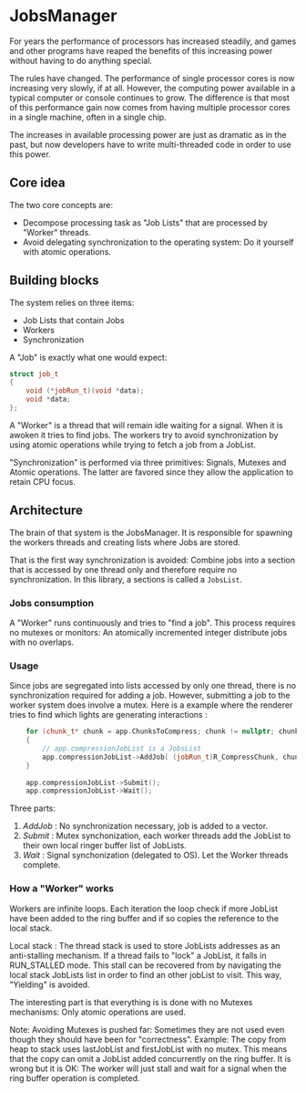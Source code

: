 # JobsManager

For years the performance of processors has increased steadily, and games and other programs have reaped the benefits of this increasing power without having to do anything special.

The rules have changed. The performance of single processor cores is now increasing very slowly, if at all. However, the computing power available in a typical computer or console continues to grow. The difference is that most of this performance gain now comes from having multiple processor cores in a single machine, often in a single chip.

The increases in available processing power are just as dramatic as in the past, but now developers have to write multi-threaded code in order to use this power.

## Core idea

The two core concepts are:

- Decompose processing task as "Job Lists" that are processed by "Worker" threads.
- Avoid delegating synchronization to the operating system: Do it yourself with atomic operations.

## Building blocks

The system relies on three items:

- Job Lists that contain Jobs
- Workers
- Synchronization

A "Job" is exactly what one would expect:

```cpp
struct job_t
{
    void (*jobRun_t)(void *data);
    void *data;
};
```

A "Worker" is a thread that will remain idle waiting for a signal. When it is awoken it tries to find jobs. The workers try to avoid synchronization by using atomic operations while trying to fetch a job from a JobList.

"Synchronization" is performed via three primitives: Signals, Mutexes and Atomic operations. The latter are favored since they allow the application to retain CPU focus. 

## Architecture

The brain of that system is the JobsManager. It is responsible for spawning the workers threads and creating lists where Jobs are stored.

That is the first way synchronization is avoided: Combine jobs into a section that is accessed by one thread only and therefore require no synchronization. In this library, a sections is called a `JobsList`.

### Jobs consumption

A "Worker" runs continuously and tries to "find a job". This process requires no mutexes or monitors: An atomically incremented integer distribute jobs with no overlaps.

### Usage

Since jobs are segregated into lists accessed by only one thread, there is no synchronization required for adding a job. However, submitting a job to the worker system does involve a mutex. Here is a example where the renderer tries to find which lights are generating interactions :

```cpp
    for (chunk_t* chunk = app.ChunksToCompress; chunk != nullptr; chunk = chunk->next )
    {
        // app.compressionJobList is a JobsList
        app.compressionJobList->AddJob( (jobRun_t)R_CompressChunk, chunk );
    }
    
    app.compressionJobList->Submit();
    app.compressionJobList->Wait();
```
 
Three parts:

1. *AddJob* : No synchronization necessary, job is added to a vector.
2. *Submit* : Mutex synchonization, each worker threads add the JobList to their own local ringer buffer list of JobLists.
3. *Wait*   : Signal synchonization (delegated to OS). Let the Worker threads complete.

### How a "Worker" works

Workers are infinite loops. Each iteration the loop check if more JobList have been added to the ring buffer and if so copies the reference to the local stack.

Local stack : The thread stack is used to store JobLists addresses as an anti-stalling mechanism. If a thread fails to "lock" a JobList, it falls in RUN_STALLED mode. This stall can be recovered from by navigating the local stack JobLists list in order to find an other jobList to visit. This way, "Yielding" is avoided.

The interesting part is that everything is is done with no Mutexes mechanisms: Only atomic operations are used.

Note: Avoiding Mutexes is pushed far: Sometimes they are not used even though they should have been for "correctness". Example: The copy from heap to stack uses lastJobList and firstJobList with no mutex. This means that the copy can omit a JobList added concurrently on the ring buffer. It is wrong but it is OK: The worker will just stall and wait for a signal when the ring buffer operation is completed.

